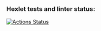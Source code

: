 ### Hexlet tests and linter status:
[![Actions Status](https://github.com/Salevol/java-project-71/workflows/hexlet-check/badge.svg)](https://github.com/Salevol/java-project-71/actions)